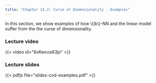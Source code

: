 ```yaml
---
title: "Chapter 14.2: Curse of Dimensionality - Examples"
---
```

In this section, we show examples of how \\((k\\)-NN and the linear model suffer from the the curse of dimensionality. 

<!--more-->

### Lecture video

{{< video id="6xKwcos63jo" >}}

### Lecture slides

{{< pdfjs file="slides-cod-examples.pdf" >}}
